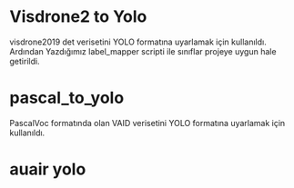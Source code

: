 # Visdrone2 to Yolo
visdrone2019 det verisetini YOLO formatına uyarlamak için kullanıldı.
Ardından
Yazdığımız label_mapper scripti ile sınıflar projeye uygun hale getirildi.

# pascal_to_yolo
PascalVoc formatında olan VAID verisetini YOLO formatına uyarlamak için kullanıldı.

# auair yolo
